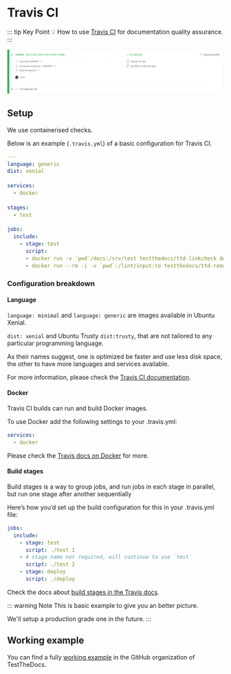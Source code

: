 # Travis CI

::: tip Key Point
:bulb: How to use [Travis CI](https://travis-ci.org/ "Website of Travis CI") for documentation quality assurance.
:::

![Picture of passing test in Travis CI](../assets/travis-example-pass.png)

## Setup

We use containerised checks.

Below is an example (`.travis.yml`) of a basic configuration for Travis CI.

```yaml
---
language: generic
dist: xenial

services:
  - docker

stages:
  - test

jobs:
  include:
    - stage: test
      script:
      - docker run -v `pwd`/docs:/srv/test testthedocs/ttd-linkcheck docs
      - docker run --rm -i -v `pwd`:/lint/input:ro testthedocs/ttd-remark docs
```

### Configuration breakdown

#### Language

`language: minimal` and `language: generic` are images available in Ubuntu Xenial.

`dist: xenial` and Ubuntu Trusty `dist:trusty`, that are not tailored to any particular programming language.

As their names suggest, one is optimized be faster and use less disk space,
the other to have more languages and services available.

For more information, please check the [Travis CI documentation](https://docs.travis-ci.com/user/languages/minimal-and-generic/ "Link to Travis CI docs").

#### Docker

Travis CI builds can run and build Docker images.

To use Docker add the following settings to your .travis.yml:

```yaml
services:
  - docker
```

Please check the [Travis docs on Docker](https://docs.travis-ci.com/user/docker/ "Link to Travis docs on Docker" )
for more.

#### Build stages

Build stages is a way to group jobs, and run jobs in each stage in parallel,
but run one stage after another sequentially

Here’s how you’d set up the build configuration for this in your .travis.yml file:

```yaml
jobs:
  include:
    - stage: test
      script: ./test 1
    - # stage name not required, will continue to use `test`
      script: ./test 2
    - stage: deploy
      script: ./deploy
```

Check the docs about [build stages in the Travis docs](https://docs.travis-ci.com/user/build-stages/ "Link to Travis docs about build stages").

::: warning Note
This is basic example to give you an better picture.

We'll setup a production grade one in the future.
:::

## Working example

You can find a fully [working example](https://github.com/testthedocs/travis-ci-example "Link to example repo")
in the GitHub organization of TestTheDocs.
